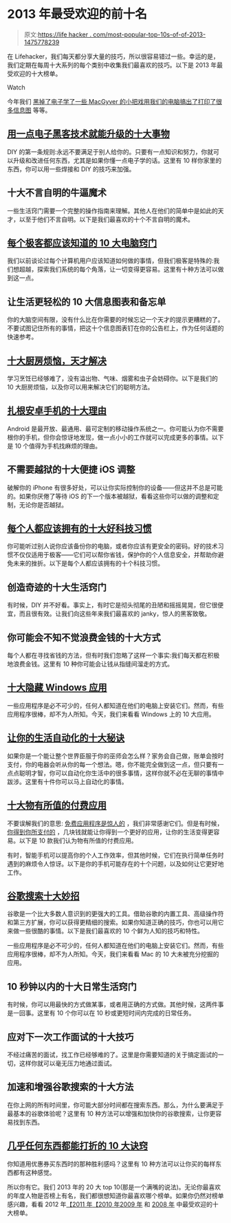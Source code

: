 # 2013 年最受欢迎的前十名

> 原文:[https://life hacker . com/most-popular-top-10s-of-of-2013-1475778239](https://lifehacker.com/most-popular-top-10s-of-2013-1475778239)

在 Lifehacker，我们每天都分享大量的技巧，所以很容易错过一些。幸运的是，我们定期在每周十大系列的每个类别中收集我们最喜欢的技巧。以下是 2013 年最受欢迎的十大榜单。

Watch

今年我们 [黑掉了电子](https://lifehacker.com/top-10-things-you-can-upgrade-with-a-little-electronics-5987998)[学了一些 MacGyver 的小把戏](http://lifehacker.com/top-10-awesome-macgyver-tricks-that-speak-for-themselve-476433796)[用我们的电脑搞出了](http://lifehacker.com/top-10-computer-tricks-every-geek-should-know-500223907)[打印了很多信息图](http://lifehacker.com/top-10-infographics-and-cheat-sheets-that-make-life-eas-1154316001) 等等。

## [用一点电子黑客技术就能升级的十大事物](http://lifehacker.com/top-10-things-you-can-upgrade-with-a-little-electronics-5987998)

DIY 的第一条规则:永远不要满足于别人给你的。只要有一点知识和努力，你就可以升级和改进任何东西，尤其是如果你懂一点电子学的话。这里有 10 样你家里的东西，你可以用一些焊接和 DIY 的技巧来加强。

## 十大不言自明的牛逼魔术

一些生活窍门需要一个完整的操作指南来理解。其他人在他们的简单中是如此的天才，以至于他们不言自明。以下是我们最喜欢的十个不言自明的魔术。

## [每个极客都应该知道的 10 大电脑窍门](http://lifehacker.com/top-10-computer-tricks-every-geek-should-know-500223907)

我们以前谈论过每个计算机用户应该知道如何做的事情，但我们极客是特殊的:我们想超越，探索我们系统的每个角落，让一切变得更容易。这里有十种方法可以做到这一点。

## 让生活更轻松的 10 大信息图表和备忘单

你的大脑空间有限，没有什么比在你需要的时候忘记一个天才的提示更糟糕的了。不要试图记住所有的事情，把这十个信息图表钉在你的公告栏上，作为任何话题的快速参考。

## [十大厨房烦恼，天才解决](http://lifehacker.com/top-10-kitchen-annoyances-solved-by-genius-5964785)

学习烹饪已经够难了，没有溢出物、气味、烟雾和虫子会妨碍你。以下是我们的 10 大厨房烦恼，以及你可以用来解决它们的聪明方法。

## [扎根安卓手机的十大理由](http://lifehacker.com/top-10-reasons-to-root-your-android-phone-1079161983)

Android 是最开放、最通用、最可定制的移动操作系统之一。你可能认为你不需要根你的手机，但你会惊讶地发现，做一点小小的工作就可以完成更多的事情。以下是 10 个值得为手机找麻烦的理由。

## 不需要越狱的十大便捷 iOS 调整

破解你的 iPhone 有很多好处，可以让你实际控制你的设备——但这并不总是可能的。如果你厌倦了等待 iOS 的下一个版本被越狱，看看这些你可以做的调整和定制，无论你是否越狱。

## [每个人都应该拥有的十大好科技习惯](http://lifehacker.com/top-10-good-tech-habits-everyone-should-have-5978861)

你可能听过别人说你应该备份你的电脑，或者你应该有更安全的密码。好的技术习惯不仅仅适用于极客——它们可以帮你省钱，保护你的个人信息安全，并帮助你避免未来的挫折。以下是每个人都应该拥有的十个科技习惯。

## 创造奇迹的十大生活窍门

有时候，DIY 并不好看。事实上，有时它是彻头彻尾的丑陋和摇摇晃晃，但它很便宜，而且很有效。让我们向这些年来我们最喜欢的 janky，惊人的黑客致敬。

## 你可能会不知不觉浪费金钱的十大方式

每个人都在寻找省钱的方法，但有时我们忽略了这样一个事实:我们每天都在积极地浪费金钱。这里有 10 种你可能会让钱从指缝间溜走的方式。

## [十大隐藏 Windows 应用](http://lifehacker.com/top-10-underhyped-windows-apps-5984329)

一些应用程序是必不可少的，任何人都知道在他们的电脑上安装它们。然而，有些应用程序很棒，却不为人所知。今天，我们来看看 Windows 上的 10 大应用。

## [让你的生活自动化的十大秘诀](http://lifehacker.com/top-10-hacks-for-automating-your-life-5982949)

如果你是一个能让整个世界臣服于你的巫师会怎么样？家务会自己做，账单会按时支付，你的电器会听从你的每一个想法。嗯，你不能完全做到这一点，但只要有一点点聪明才智，你可以自动化你生活中的很多事情，这样你就不必在无聊的事情中跋涉。这里有十件你可以马上自动化的事情。

## [十大物有所值的付费应用](http://lifehacker.com/top-10-paid-apps-that-are-well-worth-their-price-509701475)

不要误解我们的意思: [免费应用程序是惊人的](https://lifehacker.com/the-50-free-apps-were-most-thankful-for-5962588) ，我们非常感谢它们。但是有时候， [你得到你所支付的](http://lifehacker.com/in-defense-of-commercial-software-sometimes-its-worth-5715967) ，几块钱就能让你得到一个更好的应用，让你的生活变得更容易。以下是 10 款我们认为物有所值的付费应用。

有时，智能手机可以提高你的个人工作效率，但其他时候，它们在执行简单任务时遇到的麻烦令人惊讶。以下是你的手机可能存在的十个问题，以及如何让它更好地工作。

## [谷歌搜索十大妙招](http://lifehacker.com/top-10-clever-google-search-tricks-1450186165)

谷歌是一个比大多数人意识到的更强大的工具。借助谷歌的内置工具、高级操作符和第三方扩展，你可以获得更精细的搜索。如果你知道正确的技巧，你也可以用它来做一些很酷的事情。以下是我们最喜欢的 10 个鲜为人知的技巧和特性。

一些应用程序是必不可少的，任何人都知道在他们的电脑上安装它们。然而，有些应用程序很棒，却不为人所知。今天，我们来看看 Mac 的 10 大未被充分挖掘的应用。

## 10 秒钟以内的十大日常生活窍门

有时候，你可以用最快的方式做某事，或者用正确的方式做。其他时候，这两件事是一回事。这里有 10 个你可以在 10 秒或更短时间内完成的日常任务。

## 应对下一次工作面试的十大技巧

不经过痛苦的面试，找工作已经够难的了。这里是你需要知道的关于搞定面试的一切，这样你就可以毫无压力地通过面试。

## 加速和增强谷歌搜索的十大方法

在你上网的所有时间里，你可能大部分时间都在搜索东西。那么，为什么要满足于最基本的谷歌体验呢？这里有 10 种方法可以增强和加快你的谷歌搜索，让你更容易找到东西。

## [几乎任何东西都能打折的 10 大诀窍](http://lifehacker.com/top-10-tricks-to-get-discounts-on-almost-anything-1227564502)

你知道用优惠券买东西时的那种胜利感吗？这里有 10 种方法可以让你买的每样东西都有这种感觉。

所以你有它。我们 2013 年的 20 大 top 10(那是一个满嘴的说法)。无论你最喜欢的年度人物是否榜上有名，我们都很想知道你最喜欢哪个榜单。如果你仍然对榜单感兴趣，看看 2012 年[](https://lifehacker.com/most-popular-top-10s-of-2012-5965601)[【2011 年](http://lifehacker.com/most-popular-top-10s-of-2011-5866138)[【2010 年](http://lifehacker.com/most-popular-top-10s-of-2010-5709479)[2009 年](http://lifehacker.com/most-popular-top-10s-of-2009-5423549) 和 [2008 年](http://lifehacker.com/most-popular-top-10s-of-2008-5099979) 中最受欢迎的十大榜单。